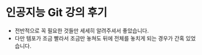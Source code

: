 # 인공지능 Git 강의 후기

* 전반적으로 꼭 필요한 것들만 세세히 알려주셔서 좋았습니다.
* 다만 템포가 조금 빨라서 조금만 놓쳐도 뒤에 전체를 놓치게 되는 경우가 간혹 있었습니다.
